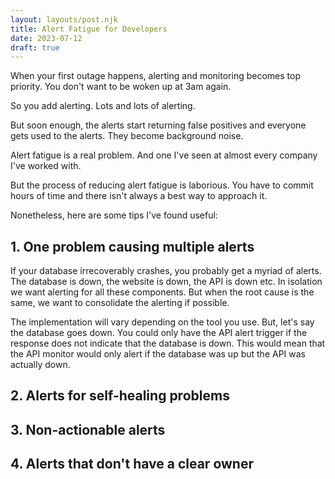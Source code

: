 ```yaml
---
layout: layouts/post.njk
title: Alert Fatigue for Developers
date: 2023-07-12
draft: true
---
```


When your first outage happens, alerting and monitoring becomes top priority. You don't want to be woken up at 3am again.

So you add alerting. Lots and lots of alerting.

But soon enough, the alerts start returning false positives and everyone gets used to the alerts. They become background noise.

Alert fatigue is a real problem. And one I've seen at almost every company I've worked with.

But the process of reducing alert fatigue is laborious. You have to commit hours of time and there isn't always a best way to approach it.

Nonetheless, here are some tips I've found useful:

## 1. One problem causing multiple alerts

If your database irrecoverably crashes, you probably get a myriad of alerts. The database is down, the website is down, the API is down etc.
In isolation we want alerting for all these components. But when the root cause is the same, we want to consolidate the alerting if possible.

The implementation will vary depending on the tool you use. But, let's say the database goes down. You could only have the API alert trigger if the response does not indicate that the database is down. This would mean that the API monitor would only alert if the database was up but the API was actually down.

## 2. Alerts for self-healing problems

## 3. Non-actionable alerts

## 4. Alerts that don't have a clear owner
